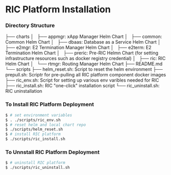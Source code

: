 # RIC Platform Installation
### Directory Structure
├── charts
│   ├── appmgr: xApp Manager Helm Chart
│   ├── common: Common Helm Chart
│   ├── dbaas: Database as a Service Helm Chart
│   ├── e2mgr: E2 Termination Manager Helm Chart
│   ├── e2term: E2 Termination Helm Chart
│   ├── preric: Pre-RIC Helmn Chart (for setting infrastructure resources such as docker registry credential)
│   ├── ric: RIC Helm Chart
│   └── rtmgr: Routing Manager Helm Chart
├── README.md
└── scripts
    ├── helm\_reset.sh: Script to reset the helm environment
    ├── prepull.sh: Scriptr for pre-pulling all RIC platform component docker images
    ├── ric\_env.sh: Script for setting up various env varibles needed for RIC
    ├── ric\_install.sh: RIC "one-click" installation script
    └── ric\_uninstall.sh: RIC uninstallation


### To Install RIC Platform Deployment
```sh
$ # set environment variables
$ . ./scripts/ric_env.sh
$ # reset helm and local chart repo
$ ./scripts/helm_reset.sh
$ # install RIC platform
$ ./scripts/ric_install.sh
```

### To Unnstall RIC Platform Deployment
```sh
$ # uninstall RIC platform
$ ./scripts/ric_uninstall.sh
```

